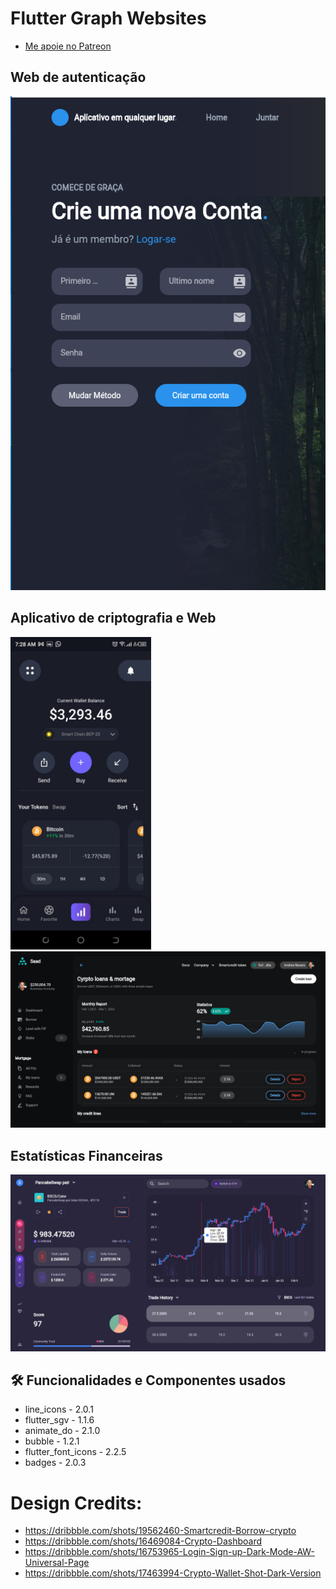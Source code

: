 # Flutter Graph Websites

- [Me apoie no Patreon](https://patreon.com/carlosalbertopinto?fan_landing=true)


## Web de autenticação
 
<img src="demos/auth_web.png" />

## Aplicativo de criptografia e Web
 
<img src="results/crypto app.jpeg" height="500" />

<img src="results/crytpo.png" />

## Estatísticas Financeiras

<img src="results/pancake.png" />

<h2>🛠️ Funcionalidades e Componentes usados</h2>

- line_icons - 2.0.1
- flutter_sgv - 1.1.6
- animate_do - 2.1.0
- bubble - 1.2.1
- flutter_font_icons - 2.2.5
- badges - 2.0.3



# Design Credits:
- https://dribbble.com/shots/19562460-Smartcredit-Borrow-crypto
- https://dribbble.com/shots/16469084-Crypto-Dashboard
- https://dribbble.com/shots/16753965-Login-Sign-up-Dark-Mode-AW-Universal-Page
- https://dribbble.com/shots/17463994-Crypto-Wallet-Shot-Dark-Version

